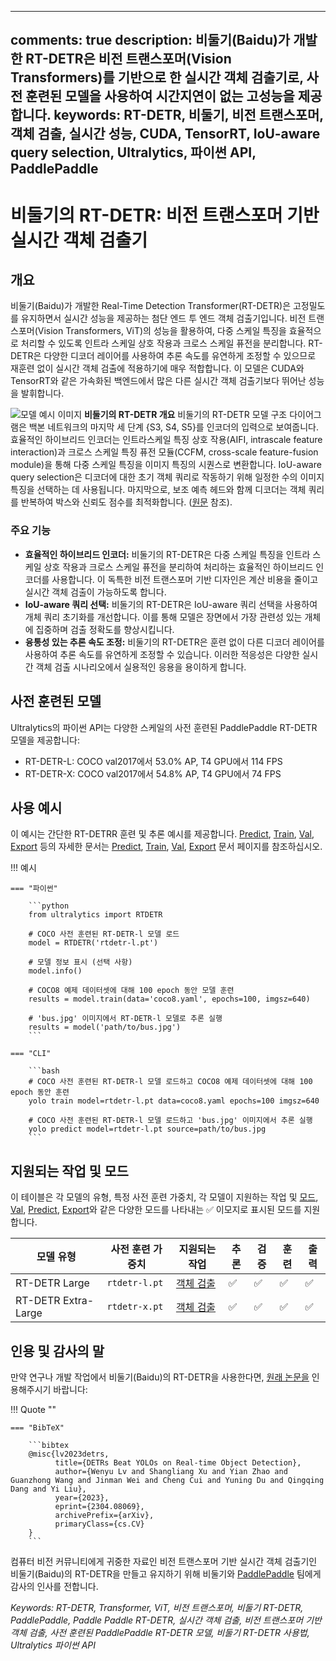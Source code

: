 ______________________________________________________________________

## comments: true description: 비둘기(Baidu)가 개발한 RT-DETR은 비전 트랜스포머(Vision Transformers)를 기반으로 한 실시간 객체 검출기로, 사전 훈련된 모델을 사용하여 시간지연이 없는 고성능을 제공합니다. keywords: RT-DETR, 비둘기, 비전 트랜스포머, 객체 검출, 실시간 성능, CUDA, TensorRT, IoU-aware query selection, Ultralytics, 파이썬 API, PaddlePaddle

# 비둘기의 RT-DETR: 비전 트랜스포머 기반 실시간 객체 검출기

## 개요

비둘기(Baidu)가 개발한 Real-Time Detection Transformer(RT-DETR)은 고정밀도를 유지하면서 실시간 성능을 제공하는 첨단 엔드 투 엔드 객체 검출기입니다. 비전 트랜스포머(Vision Transformers, ViT)의 성능을 활용하여, 다중 스케일 특징을 효율적으로 처리할 수 있도록 인트라 스케일 상호 작용과 크로스 스케일 퓨전을 분리합니다. RT-DETR은 다양한 디코더 레이어를 사용하여 추론 속도를 유연하게 조정할 수 있으므로 재훈련 없이 실시간 객체 검출에 적용하기에 매우 적합합니다. 이 모델은 CUDA와 TensorRT와 같은 가속화된 백엔드에서 많은 다른 실시간 객체 검출기보다 뛰어난 성능을 발휘합니다.

![모델 예시 이미지](https://user-images.githubusercontent.com/26833433/238963168-90e8483f-90aa-4eb6-a5e1-0d408b23dd33.png) **비둘기의 RT-DETR 개요** 비둘기의 RT-DETR 모델 구조 다이어그램은 백본 네트워크의 마지막 세 단계 {S3, S4, S5}를 인코더의 입력으로 보여줍니다. 효율적인 하이브리드 인코더는 인트라스케일 특징 상호 작용(AIFI, intrascale feature interaction)과 크로스 스케일 특징 퓨전 모듈(CCFM, cross-scale feature-fusion module)을 통해 다중 스케일 특징을 이미지 특징의 시퀀스로 변환합니다. IoU-aware query selection은 디코더에 대한 초기 객체 쿼리로 작동하기 위해 일정한 수의 이미지 특징을 선택하는 데 사용됩니다. 마지막으로, 보조 예측 헤드와 함께 디코더는 객체 쿼리를 반복하여 박스와 신뢰도 점수를 최적화합니다. ([원문](https://arxiv.org/pdf/2304.08069.pdf) 참조).

### 주요 기능

- **효율적인 하이브리드 인코더:** 비둘기의 RT-DETR은 다중 스케일 특징을 인트라 스케일 상호 작용과 크로스 스케일 퓨전을 분리하여 처리하는 효율적인 하이브리드 인코더를 사용합니다. 이 독특한 비전 트랜스포머 기반 디자인은 계산 비용을 줄이고 실시간 객체 검출이 가능하도록 합니다.
- **IoU-aware 쿼리 선택:** 비둘기의 RT-DETR은 IoU-aware 쿼리 선택을 사용하여 개체 쿼리 초기화를 개선합니다. 이를 통해 모델은 장면에서 가장 관련성 있는 개체에 집중하며 검출 정확도를 향상시킵니다.
- **융통성 있는 추론 속도 조정:** 비둘기의 RT-DETR은 훈련 없이 다른 디코더 레이어를 사용하여 추론 속도를 유연하게 조정할 수 있습니다. 이러한 적응성은 다양한 실시간 객체 검출 시나리오에서 실용적인 응용을 용이하게 합니다.

## 사전 훈련된 모델

Ultralytics의 파이썬 API는 다양한 스케일의 사전 훈련된 PaddlePaddle RT-DETR 모델을 제공합니다:

- RT-DETR-L: COCO val2017에서 53.0% AP, T4 GPU에서 114 FPS
- RT-DETR-X: COCO val2017에서 54.8% AP, T4 GPU에서 74 FPS

## 사용 예시

이 예시는 간단한 RT-DETRR 훈련 및 추론 예시를 제공합니다. [Predict](../modes/predict.md), [Train](../modes/train.md), [Val](../modes/val.md), [Export](../modes/export.md) 등의 자세한 문서는 [Predict](../modes/predict.md), [Train](../modes/train.md), [Val](../modes/val.md), [Export](../modes/export.md) 문서 페이지를 참조하십시오.

!!! 예시

````
=== "파이썬"

    ```python
    from ultralytics import RTDETR

    # COCO 사전 훈련된 RT-DETR-l 모델 로드
    model = RTDETR('rtdetr-l.pt')

    # 모델 정보 표시 (선택 사항)
    model.info()

    # COCO8 예제 데이터셋에 대해 100 epoch 동안 모델 훈련
    results = model.train(data='coco8.yaml', epochs=100, imgsz=640)

    # 'bus.jpg' 이미지에서 RT-DETR-l 모델로 추론 실행
    results = model('path/to/bus.jpg')
    ```

=== "CLI"

    ```bash
    # COCO 사전 훈련된 RT-DETR-l 모델 로드하고 COCO8 예제 데이터셋에 대해 100 epoch 동안 훈련
    yolo train model=rtdetr-l.pt data=coco8.yaml epochs=100 imgsz=640

    # COCO 사전 훈련된 RT-DETR-l 모델 로드하고 'bus.jpg' 이미지에서 추론 실행
    yolo predict model=rtdetr-l.pt source=path/to/bus.jpg
    ```
````

## 지원되는 작업 및 모드

이 테이블은 각 모델의 유형, 특정 사전 훈련 가중치, 각 모델이 지원하는 작업 및 [모드](../modes/train.md), [Val](../modes/val.md), [Predict](../modes/predict.md), [Export](../modes/export.md)와 같은 다양한 모드를 나타내는 ✅ 이모지로 표시된 모드를 지원합니다.

| 모델 유형               | 사전 훈련 가중치     | 지원되는 작업                     | 추론  | 검증  | 훈련  | 출력  |
| ------------------- | ------------- | --------------------------- | --- | --- | --- | --- |
| RT-DETR Large       | `rtdetr-l.pt` | [객체 검출](../tasks/detect.md) | ✅   | ✅   | ✅   | ✅   |
| RT-DETR Extra-Large | `rtdetr-x.pt` | [객체 검출](../tasks/detect.md) | ✅   | ✅   | ✅   | ✅   |

## 인용 및 감사의 말

만약 연구나 개발 작업에서 비둘기(Baidu)의 RT-DETR을 사용한다면, [원래 논문을](https://arxiv.org/abs/2304.08069) 인용해주시기 바랍니다:

!!! Quote ""

````
=== "BibTeX"

    ```bibtex
    @misc{lv2023detrs,
          title={DETRs Beat YOLOs on Real-time Object Detection},
          author={Wenyu Lv and Shangliang Xu and Yian Zhao and Guanzhong Wang and Jinman Wei and Cheng Cui and Yuning Du and Qingqing Dang and Yi Liu},
          year={2023},
          eprint={2304.08069},
          archivePrefix={arXiv},
          primaryClass={cs.CV}
    }
    ```
````

컴퓨터 비전 커뮤니티에게 귀중한 자료인 비전 트랜스포머 기반 실시간 객체 검출기인 비둘기(Baidu)의 RT-DETR을 만들고 유지하기 위해 비둘기와 [PaddlePaddle](https://github.com/PaddlePaddle/PaddleDetection) 팀에게 감사의 인사를 전합니다.

*Keywords: RT-DETR, Transformer, ViT, 비전 트랜스포머, 비둘기 RT-DETR, PaddlePaddle, Paddle Paddle RT-DETR, 실시간 객체 검출, 비전 트랜스포머 기반 객체 검출, 사전 훈련된 PaddlePaddle RT-DETR 모델, 비둘기 RT-DETR 사용법, Ultralytics 파이썬 API*
